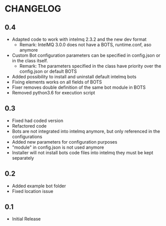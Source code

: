 CHANGELOG
==========

0.4
----------
- Adapted code to work with intelmq 2.3.2 and the new dev format
  - Remark: IntelMQ 3.0.0 does not have a BOTS, runtime.conf, aso anymore
- Custom Bot configuration parameters can be specified in config.json or in the class itself.
  - Remark: The parameters specified in the class have priority over the config.json or default BOTS
- Added possibility to install and uninstall default intelmq bots
- Fixing elements works on all fields of BOTS
- Fixer removes double definition of the same bot module in BOTS
- Removed python3.6 for execution script

0.3
----------
- Fixed had coded version
- Refactored code
- Bots are not integrated into intelmq anymore, but only referenced in the configurations
- Added new parameters for configuration purposes
- "module" in config.json is not used anymore
- Installer will not install bots code files into intelmq they must be kept separately

0.2
----------
- Added example bot folder
- Fixed location issue

0.1
----------
- Initial Release